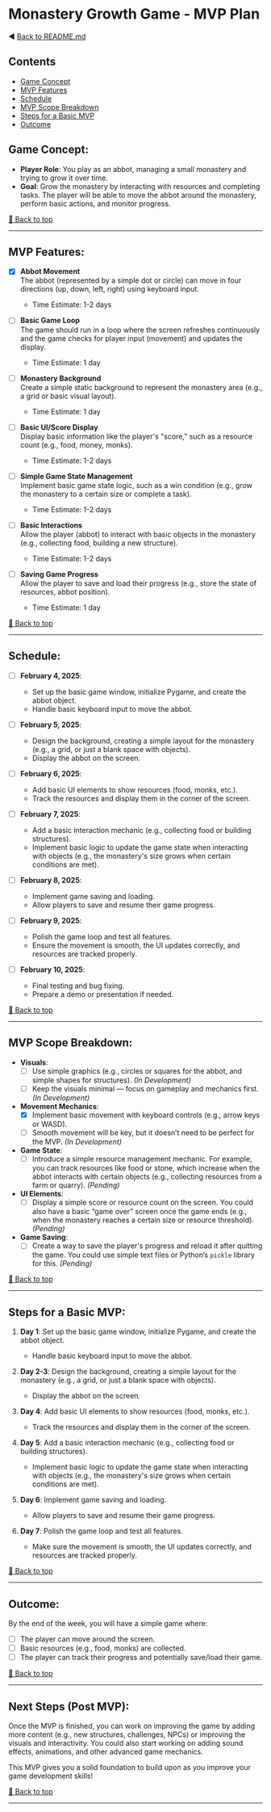 # Monastery Growth Game - MVP Plan
◀️ [Back to README.md](../README.md)

## Contents

- [Game Concept](#game-concept)
- [MVP Features](#mvp-features)
- [Schedule](#schedule)
- [MVP Scope Breakdown](#mvp-scope-breakdown)
- [Steps for a Basic MVP](#steps-for-a-basic-mvp)
- [Outcome](#outcome)

## Game Concept:
- **Player Role**: You play as an abbot, managing a small monastery and trying to grow it over time.
- **Goal**: Grow the monastery by interacting with resources and completing tasks. The player will be able to move the abbot around the monastery, perform basic actions, and monitor progress.


[🔼 Back to top](#contents)

---

## MVP Features:

- [x] **Abbot Movement**  
   The abbot (represented by a simple dot or circle) can move in four directions (up, down, left, right) using keyboard input.  
   - Time Estimate: 1-2 days

- [ ] **Basic Game Loop**  
   The game should run in a loop where the screen refreshes continuously and the game checks for player input (movement) and updates the display.  
   - Time Estimate: 1 day

- [ ] **Monastery Background**  
   Create a simple static background to represent the monastery area (e.g., a grid or basic visual layout).  
   - Time Estimate: 1 day

- [ ] **Basic UI/Score Display**  
   Display basic information like the player's "score," such as a resource count (e.g., food, money, monks).  
   - Time Estimate: 1-2 days

- [ ] **Simple Game State Management**  
   Implement basic game state logic, such as a win condition (e.g., grow the monastery to a certain size or complete a task).  
   - Time Estimate: 1-2 days

- [ ] **Basic Interactions**  
   Allow the player (abbot) to interact with basic objects in the monastery (e.g., collecting food, building a new structure).  
   - Time Estimate: 1-2 days

- [ ] **Saving Game Progress**  
   Allow the player to save and load their progress (e.g., store the state of resources, abbot position).  
   - Time Estimate: 1 day

[🔼 Back to top](#contents)

---

## Schedule:

- [ ] **February 4, 2025**: 
   - Set up the basic game window, initialize Pygame, and create the abbot object.
   - Handle basic keyboard input to move the abbot.

- [ ] **February 5, 2025**: 
   - Design the background, creating a simple layout for the monastery (e.g., a grid, or just a blank space with objects).
   - Display the abbot on the screen.

- [ ] **February 6, 2025**: 
   - Add basic UI elements to show resources (food, monks, etc.).
   - Track the resources and display them in the corner of the screen.

- [ ] **February 7, 2025**: 
   - Add a basic interaction mechanic (e.g., collecting food or building structures).
   - Implement basic logic to update the game state when interacting with objects (e.g., the monastery's size grows when certain conditions are met).

- [ ] **February 8, 2025**: 
   - Implement game saving and loading.
   - Allow players to save and resume their game progress.

- [ ] **February 9, 2025**: 
   - Polish the game loop and test all features.
   - Ensure the movement is smooth, the UI updates correctly, and resources are tracked properly.

- [ ] **February 10, 2025**: 
   - Final testing and bug fixing.
   - Prepare a demo or presentation if needed.

[🔼 Back to top](#contents)

---

## MVP Scope Breakdown:

- **Visuals**:  
  - [ ] Use simple graphics (e.g., circles or squares for the abbot, and simple shapes for structures). _(In Development)_
  - [ ] Keep the visuals minimal — focus on gameplay and mechanics first. _(In Development)_
  
- **Movement Mechanics**:  
  - [x] Implement basic movement with keyboard controls (e.g., arrow keys or WASD).
  - [ ] Smooth movement will be key, but it doesn’t need to be perfect for the MVP. _(In Development)_
  
- **Game State**:  
  - [ ] Introduce a simple resource management mechanic. For example, you can track resources like food or stone, which increase when the abbot interacts with certain objects (e.g., collecting resources from a farm or quarry). _(Pending)_

- **UI Elements**:  
  - [ ] Display a simple score or resource count on the screen. You could also have a basic “game over” screen once the game ends (e.g., when the monastery reaches a certain size or resource threshold). _(Pending)_
  
- **Game Saving**:  
  - [ ] Create a way to save the player's progress and reload it after quitting the game. You could use simple text files or Python’s `pickle` library for this. _(Pending)_

[🔼 Back to top](#contents)

---

## Steps for a Basic MVP:

1. **Day 1**: Set up the basic game window, initialize Pygame, and create the abbot object.
   - Handle basic keyboard input to move the abbot.

2. **Day 2-3**: Design the background, creating a simple layout for the monastery (e.g., a grid, or just a blank space with objects).
   - Display the abbot on the screen.

3. **Day 4**: Add basic UI elements to show resources (food, monks, etc.).
   - Track the resources and display them in the corner of the screen.

4. **Day 5**: Add a basic interaction mechanic (e.g., collecting food or building structures).
   - Implement basic logic to update the game state when interacting with objects (e.g., the monastery's size grows when certain conditions are met).

5. **Day 6**: Implement game saving and loading.
   - Allow players to save and resume their game progress.

6. **Day 7**: Polish the game loop and test all features.
   - Make sure the movement is smooth, the UI updates correctly, and resources are tracked properly.

[🔼 Back to top](#contents)

---

## Outcome:
By the end of the week, you will have a simple game where:
- [ ] The player can move around the screen.
- [ ] Basic resources (e.g., food, monks) are collected.
- [ ] The player can track their progress and potentially save/load their game.

[🔼 Back to top](#contents)

---

## Next Steps (Post MVP):
Once the MVP is finished, you can work on improving the game by adding more content (e.g., new structures, challenges, NPCs) or improving the visuals and interactivity. You could also start working on adding sound effects, animations, and other advanced game mechanics.

This MVP gives you a solid foundation to build upon as you improve your game development skills!

[🔼 Back to top](#contents)

---
